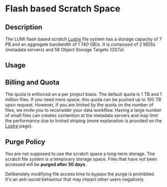 # Flash based Scratch Space

[lustre]: lustre.md

## Description

The LUMI flash based scratch [Lustre][lustre] file system has a storage capacity
of 7 PB and an aggregate bandwidth of 1 740 GB/s. It is composed of 2 MDSs 
(metadata servers) and 58 Object Storage Targets (OSTs).

## Usage



## Billing and Quota

The quota is enforced on a per project basis. The default quota is 1 TB and 1 
million files. If you need more space, this quota can be pushed up to 100 TB 
upon request. However, if you are limited by the quota on the number of files, 
we invite you to reconsider your data workflow. Having a large number of small
files can creates contention at the metadata servers and may limit the 
performance due to limited striping (more explanation is provided on the 
[Lustre][lustre] page).

## Purge Policy

You are not supposed to use the scratch space a long-term storage. The 
scratch file system is a temporary storage space. Files that have not been
accessed will be **purged after 30 days**.

Deliberately modifying file access time to bypass the purge is prohibited. It's 
an anti-social behaviour that may impact other users negatively.